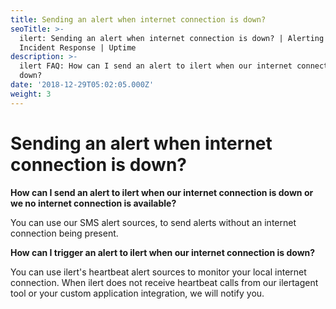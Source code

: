 ```yaml
---
title: Sending an alert when internet connection is down?
seoTitle: >-
  ilert: Sending an alert when internet connection is down? | Alerting |
  Incident Response | Uptime
description: >-
  ilert FAQ: How can I send an alert to ilert when our internet connection is
  down?
date: '2018-12-29T05:02:05.000Z'
weight: 3
---
```


# Sending an alert when internet connection is down?

**How can I send an alert to ilert when our internet connection is down or we no internet connection is available?**

You can use our SMS alert sources, to send alerts without an internet connection being present.

**How can I trigger an alert to ilert when our internet connection is down?**

You can use ilert's heartbeat alert sources to monitor your local internet connection. When ilert does not receive heartbeat calls from our ilertagent tool or your custom application integration, we will notify you.

